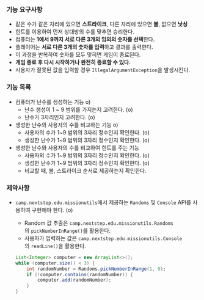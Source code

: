 ### 기능 요구사항

- 같은 수가 같은 자리에 있으면 **스트라이크**, 다른 자리에 있으면 **볼**, 없으면 **낫싱**
- 힌트를 이용하여 먼저 상대방의 수를 맞추면 승리한다.
- 컴퓨터는 **1에서 9까지 서로 다른 3개의 임의의 숫자를 선택**한다.
- 플레이어는 **서로 다른 3개의 숫자를 입력**하고 결과를 출력한다.
- 이 과정을 반복하여 숫자를 모두 맞히면 게임이 종료된다.
- **게임 종료 후 다시 시작하거나 완전히 종료할 수 있다.**
- 사용자가 잘못된 값을 입력할 경우 `IllegalArgumentException`을 발생시킨다.

### 기능 목록

- 컴퓨터가 난수를 생성하는 기능 o)
    - 난수 생성이 1 ~ 9 범위를 가지는지 고려한다. (o)
    - 난수가 3자리인지 고려한다. (o)
- 생성한 난수와 사용자의 수를 비교하는 기능 o)
    - 사용자의 수가 1~9 범위의 3자리 정수인지 확인한다. (o)
    - 생성한 난수가 1~9 범위의 3자리 정수인지 확인한다. (o)
- 생성한 난수와 사용자의 수를 비교하여 힌트를 주는 기능
    - 사용자의 수가 1~9 범위의 3자리 정수인지 확인한다. (o)
    - 생성한 난수가 1~9 범위의 3자리 정수인지 확인한다. (o)
    - 비교할 때, 볼, 스트라이크 순서로 제공하는지 확인한다.

### 제약사항

- `camp.nextstep.edu.missionutils`에서 제공하는 `Randoms` 및 `Console` API를 사용하여 구현해야 한다. (o)
    - Random 값 추출은 `camp.nextstep.edu.missionutils.Randoms`의 `pickNumberInRange()`를 활용한다.
    - 사용자가 입력하는 값은 `camp.nextstep.edu.missionutils.Console`의 `readLine()`을 활용한다.
    
    ```java
    List<Integer> computer = new ArrayList<>();
    while (computer.size() < 3) {
        int randomNumber = Randoms.pickNumberInRange(1, 9);
        if (!computer.contains(randomNumber)) {
            computer.add(randomNumber);
        }
    }
    ```